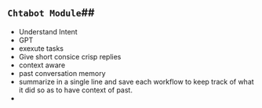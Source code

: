 ## `Chtabot Module`##
- Understand Intent
- GPT
- exexute tasks
- Give short consice crisp replies
- context aware
- past conversation memory
- summarize in a single line and save each workflow to keep track of what it did so as to have context of past.
-


